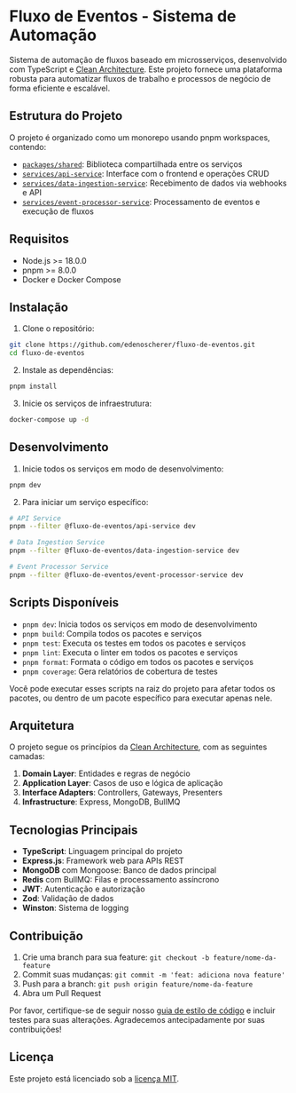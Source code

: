 # Fluxo de Eventos - Sistema de Automação

Sistema de automação de fluxos baseado em microsserviços, desenvolvido com TypeScript e [Clean Architecture](#arquitetura). Este projeto fornece uma plataforma robusta para automatizar fluxos de trabalho e processos de negócio de forma eficiente e escalável.

## Estrutura do Projeto

O projeto é organizado como um monorepo usando pnpm workspaces, contendo:

- [`packages/shared`](./packages/shared): Biblioteca compartilhada entre os serviços
- [`services/api-service`](./services/api-service): Interface com o frontend e operações CRUD
- [`services/data-ingestion-service`](./services/data-ingestion-service): Recebimento de dados via webhooks e API
- [`services/event-processor-service`](./services/event-processor-service): Processamento de eventos e execução de fluxos

## Requisitos

- Node.js >= 18.0.0
- pnpm >= 8.0.0
- Docker e Docker Compose

## Instalação

1. Clone o repositório:
```bash
git clone https://github.com/edenoscherer/fluxo-de-eventos.git
cd fluxo-de-eventos
```

2. Instale as dependências:
```bash
pnpm install
```

3. Inicie os serviços de infraestrutura:
```bash
docker-compose up -d
```

## Desenvolvimento

1. Inicie todos os serviços em modo de desenvolvimento:
```bash
pnpm dev
```

2. Para iniciar um serviço específico:
```bash
# API Service
pnpm --filter @fluxo-de-eventos/api-service dev

# Data Ingestion Service
pnpm --filter @fluxo-de-eventos/data-ingestion-service dev

# Event Processor Service
pnpm --filter @fluxo-de-eventos/event-processor-service dev
```

## Scripts Disponíveis

- `pnpm dev`: Inicia todos os serviços em modo de desenvolvimento
- `pnpm build`: Compila todos os pacotes e serviços
- `pnpm test`: Executa os testes em todos os pacotes e serviços
- `pnpm lint`: Executa o linter em todos os pacotes e serviços
- `pnpm format`: Formata o código em todos os pacotes e serviços
- `pnpm coverage`: Gera relatórios de cobertura de testes

Você pode executar esses scripts na raiz do projeto para afetar todos os pacotes, ou dentro de um pacote específico para executar apenas nele.

## Arquitetura

O projeto segue os princípios da [Clean Architecture](https://blog.cleancoder.com/uncle-bob/2012/08/13/the-clean-architecture.html), com as seguintes camadas:

1. **Domain Layer**: Entidades e regras de negócio
2. **Application Layer**: Casos de uso e lógica de aplicação
3. **Interface Adapters**: Controllers, Gateways, Presenters
4. **Infrastructure**: Express, MongoDB, BullMQ

## Tecnologias Principais

- **TypeScript**: Linguagem principal do projeto
- **Express.js**: Framework web para APIs REST
- **MongoDB** com Mongoose: Banco de dados principal
- **Redis** com BullMQ: Filas e processamento assíncrono
- **JWT**: Autenticação e autorização
- **Zod**: Validação de dados
- **Winston**: Sistema de logging

## Contribuição

1. Crie uma branch para sua feature: `git checkout -b feature/nome-da-feature`
2. Commit suas mudanças: `git commit -m 'feat: adiciona nova feature'`
3. Push para a branch: `git push origin feature/nome-da-feature`
4. Abra um Pull Request

Por favor, certifique-se de seguir nosso [guia de estilo de código](./docs/CODE_STYLE.md) e incluir testes para suas alterações. Agradecemos antecipadamente por suas contribuições!

## Licença

Este projeto está licenciado sob a [licença MIT](./LICENSE).